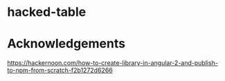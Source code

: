 # hacked-table

# Acknowledgements
https://hackernoon.com/how-to-create-library-in-angular-2-and-publish-to-npm-from-scratch-f2b1272d6266
